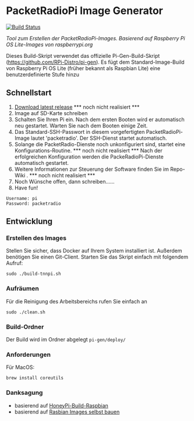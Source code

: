 # PacketRadioPi Image Generator 
[![Build Status](https://drone.home.pfeiffer-privat.de/api/badges/PacketRadioRaspi/PacketRadioPi/status.svg)](https://drone.home.pfeiffer-privat.de/PacketRadioRaspi/PacketRadioPi)

_Tool zum Erstellen der PacketRadioPi-Images. Basierend auf Raspberry Pi OS Lite-Images von raspberrypi.org_

Dieses Build-Skript verwendet das offizielle Pi-Gen-Build-Skript (https://github.com/RPi-Distro/pi-gen). Es fügt dem Standard-Image-Build von Raspberry Pi OS Lite (früher bekannt als Raspbian Lite) eine benutzerdefinierte Stufe hinzu

## Schnellstart

1. [Download latest release](https://gitea.home.pfeiffer-privat.de/ppfeiffer/PacketRadioPi/releases) *** noch nicht realisiert ***
2. Image auf SD-Karte schreiben
3. Schalten Sie Ihren Pi ein. Nach dem ersten Booten wird er automatisch neu gestartet. Warten Sie nach dem Booten einige Zeit. 
4. Das Standard-SSH-Passwort in diesem vorgefertigten PacketRadioPi-Image lautet 'packetradio'. Der SSH-Dienst startet automatisch.
5. Solange die PacketRadio-Dienste noch unkonfiguriert sind, startet eine Konfigurations-Routine. *** noch nicht realisiert ***
   Nach der erfolgreichen Konfiguration werden die PackeRadioPi-Dienste automatisch gestartet.
6. Weitere Informationen zur Steuerung der Software finden Sie im Repo-Wiki . *** noch nicht realisiert ***
7. Noch Wünsche offen, dann schreiben...... 
8. Have fun!

```
Username: pi
Password: packetradio
```

## Entwicklung

### Erstellen des Images
Stellen Sie sicher, dass Docker auf Ihrem System installiert ist. Außerdem benötigen Sie einen Git-Client. Starten Sie das Skript einfach mit folgendem Aufruf:

```
sudo ./build-tnnpi.sh
```

### Aufräumen
Für die Reinigung des Arbeitsbereichs rufen Sie einfach an

```
sudo ./clean.sh
```
### Build-Ordner
Der Build wird im Ordner abgelegt ```pi-gen/deploy/```

### Anforderungen
Für MacOS:

```
brew install coreutils
```

### Danksagung
* basierend auf [HoneyPi-Build-Raspbian](https://github.com/Honey-Pi/HoneyPi-Build-Raspbian)
* basierend auf [Rasbian Images selbst bauen](https://javan.de/raspbian-images-selbst-bauen/)



